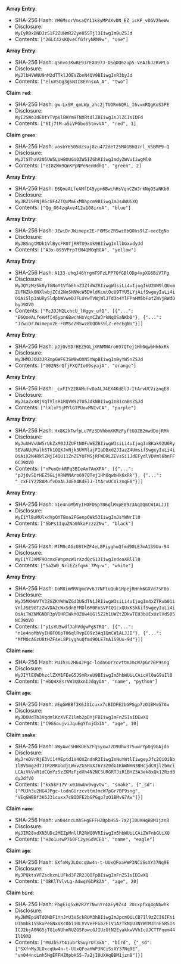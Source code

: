 __Array Entry__:

 * SHA-256 Hash: `YM6MsorVmsaQY11k8yMPdXvDN_EZ_icKF_vDGV2heWw`
 * Disclosure:\
`WyIyR0xDNDJzS1F2ZUNmR2ZyeU5STjl3IiwgIm9uZSJd`
 * Contents:
`["2GLC42sKQveCfGfryNRN9w", "one"]`


__Array Entry__:

 * SHA-256 Hash: `q5nvo3KwRE93rEX097J-OSqOQ6zup5-VeAJbJ2RvPLo`
 * Disclosure:\
`WyJlbHVWNU9nM2dTTklJOEVZbnN4QV9BIiwgInR3byJd`
 * Contents:
`["eluV5Og3gSNII8EYnsxA_A", "two"]`


__Claim `red`__:

 * SHA-256 Hash: `gw-LxSM_qmLWp_zhc2jTUORn6QRL_I6vvmRQgKoS3PE`
 * Disclosure:\
`WyI2SWo3dE0tYTVpVlBHYm9TNXRtdlZBIiwgInJlZCIsIDFd`
 * Contents:
`["6Ij7tM-a5iVPGboS5tmvVA", "red", 1]`


__Claim `green`__:

 * SHA-256 Hash: `vosbY6505UZsuj8zu472deT25MAGBhQ7rl_VSBMP9-Q`
 * Disclosure:\
`WyJlSThaV205UW5LUHBOUGVOZW5IZGhRIiwgImdyZWVuIiwgMl0`
 * Contents:
`["eI8ZWm9QnKPpNPeNenHdhQ", "green", 2]`


__Array Entry__:

 * SHA-256 Hash: `E6QoeALfeAMfI45ypn6BwchHsVqnCZWJrkNqOSaNKb0`
 * Disclosure:\
`WyJRZ19PNjR6cUF4ZTQxMmExMDhpcm9BIiwgImJsdWUiXQ`
 * Contents:
`["Qg_O64zqAxe412a108iroA", "blue"]`


__Array Entry__:

 * SHA-256 Hash: `JZwiDrJWimepx2E-F0MScZRSwz8bQOhs9lZ-eecEgNo`
 * Disclosure:\
`WyJBSngtMDk1VlBycFR0TjRRTU9xUk9BIiwgInllbGxvdyJd`
 * Contents:
`["AJx-095VPrpTtN4QMOqROA", "yellow"]`


__Array Entry__:

 * SHA-256 Hash: `A133-uhqJ46YrgmT9FzLPP7OfGBlODp4xpXG6BiV7Fg`
 * Disclosure:\
`WyJQYzMzSk0yTGNoY1VfbEhnZ3ZfdWZRIiwgW3siLi4uIjogIkU2UW9lQUxm`\
`ZUFNZkk0NXlwbjZCd2NoSHNWcW5DWldKcmtOcU9TYU5LYjAifSwgeyIuLi4i`\
`OiAiSlp3aURySldpbWVweDJFLUYwTVNjWlJTd3o4YlFPaHM5bFotZWVjRWdO`\
`byJ9XV0`
 * Contents:
`["Pc33JM2LchcU_lHggv_ufQ", [{"...":`\
`"E6QoeALfeAMfI45ypn6BwchHsVqnCZWJrkNqOSaNKb0"}, {"...":`\
`"JZwiDrJWimepx2E-F0MScZRSwz8bQOhs9lZ-eecEgNo"}]]`


__Array Entry__:

 * SHA-256 Hash: `pJjOvSDrHEZ5GLjXRNMNAro697QTej1Hh0qwbHk6xRk`
 * Disclosure:\
`WyJHMDJOU3JRZmpGWFE3SW8wOXN5YWpBIiwgIm9yYW5nZSJd`
 * Contents:
`["G02NSrQfjFXQ7Io09syajA", "orange"]`


__Array Entry__:

 * SHA-256 Hash: `_cxFIY228AMufvDaALJ4EX4KdElJ-ItArvUCViznqE8`
 * Disclosure:\
`WyJsa2x4RjVqTVlsR1RQVW92TU5JdkNBIiwgInB1cnBsZSJd`
 * Contents:
`["lklxF5jMYlGTPUovMNIvCA", "purple"]`


__Array Entry__:

 * SHA-256 Hash: `Hx8K2kTwfpLu7Fz3DVhbmXKMzFyftGOZB2mwdDojRMk`
 * Disclosure:\
`WyJuUHVvUW5rUkZxM0JJZUFtN0FuWEZBIiwgW3siLi4uIjogInBKak92U0Ry`\
`SEVaNUdMalhSTk1OQXJvNjk3UVRlajFIaDBxd2JIazZ4UmsifSwgeyIuLi4i`\
`OiAiX2N4RklZMjI4QU11ZnZEYUFMSjRFWDRLZEVsSi1JdEFydlVDVml6bnFF`\
`OCJ9XV0`
 * Contents:
`["nPuoQnkRFq3BIeAm7AnXFA", [{"...":`\
`"pJjOvSDrHEZ5GLjXRNMNAro697QTej1Hh0qwbHk6xRk"}, {"...":`\
`"_cxFIY228AMufvDaALJ4EX4KdElJ-ItArvUCViznqE8"}]]`


__Array Entry__:

 * SHA-256 Hash: `n1e4noMbVyIHOFO6pT06qlRvpE09z3AqIQmCW1ALJJI`
 * Disclosure:\
`WyI1YlBzMUlxdVpOYTBoa2FGenp6Wk53IiwgImJsYWNrIl0`
 * Contents:
`["5bPs1IquZNa0hkaFzzzZNw", "black"]`


__Array Entry__:

 * SHA-256 Hash: `MfM0cAGzU8tHZF4eL8PiyghuQfmd90LE7mA1S9Uu-94`
 * Disclosure:\
`WyI1YTJXMF9OcmxFWnpmcW1rXzdQcS13IiwgIndoaXRlIl0`
 * Contents:
`["5a2W0_NrlEZzfqmk_7Pq-w", "white"]`


__Array Entry__:

 * SHA-256 Hash: `IoM8imMRVqmoVv6J7NFtuQuh1HpejRHnk6GXVd7sF0o`
 * Disclosure:\
`WyJ5MXNWVTV3ZGZKYWhWZGd3UGdTN1JRIiwgW3siLi4uIjogIm4xZTRub01i`\
`VnlJSE9GTzZwVDA2cWxSdnBFMDl6M0FxSVFtQ1cxQUxKSkkifSwgeyIuLi4i`\
`OiAiTWZNMGNBR3pVOHRIWkY0ZUw4UGl5Z2h1UWZtZDkwTEU3bUExUzlVdS05`\
`NCJ9XV0`
 * Contents:
`["y1sVU5wdfJahVdgwPgS7RQ", [{"...":`\
`"n1e4noMbVyIHOFO6pT06qlRvpE09z3AqIQmCW1ALJJI"}, {"...":`\
`"MfM0cAGzU8tHZF4eL8PiyghuQfmd90LE7mA1S9Uu-94"}]]`


__Claim `name`__:

 * SHA-256 Hash: `PUJh3u2HG4JPgc-lodnGUrzcvttmJmcW7pGr7BF9sng`
 * Disclosure:\
`WyJIYlE0WDhzclZXM1FEeG5JSmRxeU9BIiwgIm5hbWUiLCAicHl0aG9uIl0`
 * Contents:
`["HbQ4X8srVW3QDxnIJdqyOA", "name", "python"]`


__Claim `age`__:

 * SHA-256 Hash: `VEqGWBBf3K6J31cuxx7cBIDFE2bGPGgp7zO1BMvG7Aw`
 * Disclosure:\
`WyJDOUdTb3VqdmlKcXVFZ1lmb2pDYjFBIiwgImFnZSIsIDEwXQ`
 * Contents:
`["C9GSoujviJquEgYfojCb1A", "age", 10]`


__Claim `snake`__:

 * SHA-256 Hash: `aWyAwcSHHKU65ZFq5yxw72D9Uhw375uwrYpOq9GAjdo`
 * Disclosure:\
`WyJreDVrRjE3Vi14MEptd1V4OXZndnR3IiwgInNuYWtlIiwgeyJfc2QiOiBb`\
`IlBVSmgzdTJIRzRKUGdjLWxvZG5HVXJ6Y3Z0dG1KbWNXN3BHcjdCRjlzbmci`\
`LCAiVkVxR1dCQmYzSzZKMzFjdXh4N2NCSURGRTJiR1BHZ3A3ek8xQk12RzdB`\
`dyJdfV0`
 * Contents:
`["kx5kF17V-x0JmwUx9vgvtw", "snake", {"_sd":`\
`["PUJh3u2HG4JPgc-lodnGUrzcvttmJmcW7pGr7BF9sng",`\
`"VEqGWBBf3K6J31cuxx7cBIDFE2bGPGgp7zO1BMvG7Aw"]}]`


__Claim `name`__:

 * SHA-256 Hash: `vn044ncLmh5HgEFFHZ0pbHS5-7a2jI0UXHqBBM1jzn8`
 * Disclosure:\
`WyJIM28xdXN3UDc2MEZpMnllR2RWQ0VRIiwgIm5hbWUiLCAiZWFnbGUiXQ`
 * Contents:
`["H3o1uswP760Fi2yeGdVCEQ", "name", "eagle"]`


__Claim `age`__:

 * SHA-256 Hash: `SXfnMyJLOxcqUw4n-t-UUxQFoaHWP3NCiSsXY37Nq9E`
 * Disclosure:\
`WyJPQktsVFZsdkxnLUFkd3FZR2JQOFpBIiwgImFnZSIsIDIwXQ`
 * Contents:
`["OBKlTVlvLg-AdwqYGbP8ZA", "age", 20]`


__Claim `bird`__:

 * SHA-256 Hash: `PbgEig5xH2R2Y7NwnYr4aEy9Zs4_2Ucxpfxq4gNbwhk`
 * Disclosure:\
`WyJNMEpiNTd0NDF1YnJrU3V5ckRUM3hBIiwgImJpcmQiLCB7Il9zZCI6IFsi`\
`U1hmbk15SkxPeGNxVXc0bi10LVVVeFFGb2FIV1AzTkNpU3NYWTM3TnE5RSIs`\
`ICJ2bjA0NG5jTG1oNUhnRUZGSFowcGJIUzUtN2EyakkwVVhIcUJCTTFqem44`\
`Il19XQ`
 * Contents:
`["M0Jb57t41ubrkSuyrDT3xA", "bird", {"_sd":`\
`["SXfnMyJLOxcqUw4n-t-UUxQFoaHWP3NCiSsXY37Nq9E",`\
`"vn044ncLmh5HgEFFHZ0pbHS5-7a2jI0UXHqBBM1jzn8"]}]`